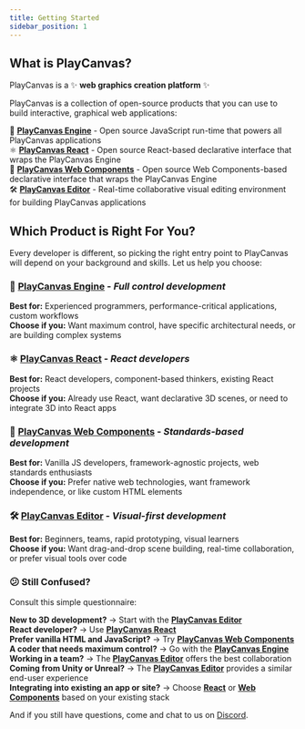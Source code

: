 ```yaml
---
title: Getting Started
sidebar_position: 1
---
```


## What is PlayCanvas?

PlayCanvas is a ✨ **web graphics creation platform** ✨

PlayCanvas is a collection of open-source products that you can use to build interactive, graphical web applications:

🦾 [**PlayCanvas Engine**](../engine) - Open source JavaScript run-time that powers all PlayCanvas applications  
⚛️ [**PlayCanvas React**](../playcanvas-react) - Open source React-based declarative interface that wraps the PlayCanvas Engine  
🧩 [**PlayCanvas Web Components**](../web-components) - Open source Web Components-based declarative interface that wraps the PlayCanvas Engine  
🛠️ [**PlayCanvas Editor**](../editor) - Real-time collaborative visual editing environment for building PlayCanvas applications

## Which Product is Right For You?

Every developer is different, so picking the right entry point to PlayCanvas will depend on your background and skills. Let us help you choose:

### 🦾 [**PlayCanvas Engine**](../engine) - *Full control development*

**Best for:** Experienced programmers, performance-critical applications, custom workflows  
**Choose if you:** Want maximum control, have specific architectural needs, or are building complex systems

### ⚛️ [**PlayCanvas React**](../playcanvas-react) - *React developers*

**Best for:** React developers, component-based thinkers, existing React projects  
**Choose if you:** Already use React, want declarative 3D scenes, or need to integrate 3D into React apps

### 🧩 [**PlayCanvas Web Components**](../web-components) - *Standards-based development*

**Best for:** Vanilla JS developers, framework-agnostic projects, web standards enthusiasts  
**Choose if you:** Prefer native web technologies, want framework independence, or like custom HTML elements

### 🛠️ [**PlayCanvas Editor**](../editor) - *Visual-first development*

**Best for:** Beginners, teams, rapid prototyping, visual learners  
**Choose if you:** Want drag-and-drop scene building, real-time collaboration, or prefer visual tools over code

### 😕 Still Confused?

Consult this simple questionnaire:

**New to 3D development?** → Start with the [**PlayCanvas Editor**](../editor)  
**React developer?** → Use [**PlayCanvas React**](../playcanvas-react)  
**Prefer vanilla HTML and JavaScript?** → Try [**PlayCanvas Web Components**](../web-components)  
**A coder that needs maximum control?** → Go with the [**PlayCanvas Engine**](../engine)  
**Working in a team?** → The [**PlayCanvas Editor**](../editor) offers the best collaboration    
**Coming from Unity or Unreal?** → The [**PlayCanvas Editor**](../editor) provides a similar end-user experience  
**Integrating into existing an app or site?** → Choose [**React**](../playcanvas-react) or [**Web Components**](../web-components) based on your existing stack

And if you still have questions, come and chat to us on [Discord](https://discord.gg/RSaMRzg).
